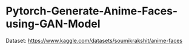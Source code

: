 # Pytorch-Generate-Anime-Faces-using-GAN-Model

Dataset: https://www.kaggle.com/datasets/soumikrakshit/anime-faces
